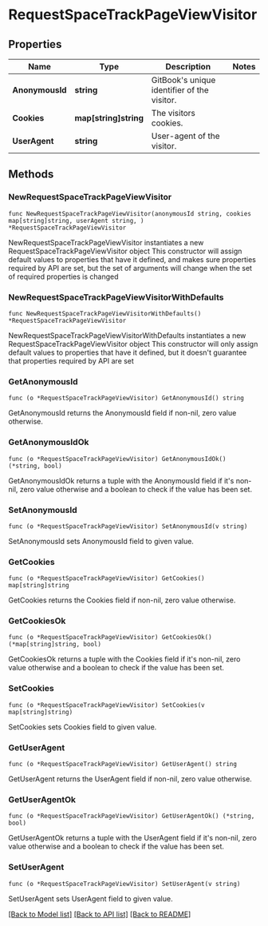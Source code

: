 # RequestSpaceTrackPageViewVisitor

## Properties

Name | Type | Description | Notes
------------ | ------------- | ------------- | -------------
**AnonymousId** | **string** | GitBook&#39;s unique identifier of the visitor. | 
**Cookies** | **map[string]string** | The visitors cookies. | 
**UserAgent** | **string** | User-agent of the visitor. | 

## Methods

### NewRequestSpaceTrackPageViewVisitor

`func NewRequestSpaceTrackPageViewVisitor(anonymousId string, cookies map[string]string, userAgent string, ) *RequestSpaceTrackPageViewVisitor`

NewRequestSpaceTrackPageViewVisitor instantiates a new RequestSpaceTrackPageViewVisitor object
This constructor will assign default values to properties that have it defined,
and makes sure properties required by API are set, but the set of arguments
will change when the set of required properties is changed

### NewRequestSpaceTrackPageViewVisitorWithDefaults

`func NewRequestSpaceTrackPageViewVisitorWithDefaults() *RequestSpaceTrackPageViewVisitor`

NewRequestSpaceTrackPageViewVisitorWithDefaults instantiates a new RequestSpaceTrackPageViewVisitor object
This constructor will only assign default values to properties that have it defined,
but it doesn't guarantee that properties required by API are set

### GetAnonymousId

`func (o *RequestSpaceTrackPageViewVisitor) GetAnonymousId() string`

GetAnonymousId returns the AnonymousId field if non-nil, zero value otherwise.

### GetAnonymousIdOk

`func (o *RequestSpaceTrackPageViewVisitor) GetAnonymousIdOk() (*string, bool)`

GetAnonymousIdOk returns a tuple with the AnonymousId field if it's non-nil, zero value otherwise
and a boolean to check if the value has been set.

### SetAnonymousId

`func (o *RequestSpaceTrackPageViewVisitor) SetAnonymousId(v string)`

SetAnonymousId sets AnonymousId field to given value.


### GetCookies

`func (o *RequestSpaceTrackPageViewVisitor) GetCookies() map[string]string`

GetCookies returns the Cookies field if non-nil, zero value otherwise.

### GetCookiesOk

`func (o *RequestSpaceTrackPageViewVisitor) GetCookiesOk() (*map[string]string, bool)`

GetCookiesOk returns a tuple with the Cookies field if it's non-nil, zero value otherwise
and a boolean to check if the value has been set.

### SetCookies

`func (o *RequestSpaceTrackPageViewVisitor) SetCookies(v map[string]string)`

SetCookies sets Cookies field to given value.


### GetUserAgent

`func (o *RequestSpaceTrackPageViewVisitor) GetUserAgent() string`

GetUserAgent returns the UserAgent field if non-nil, zero value otherwise.

### GetUserAgentOk

`func (o *RequestSpaceTrackPageViewVisitor) GetUserAgentOk() (*string, bool)`

GetUserAgentOk returns a tuple with the UserAgent field if it's non-nil, zero value otherwise
and a boolean to check if the value has been set.

### SetUserAgent

`func (o *RequestSpaceTrackPageViewVisitor) SetUserAgent(v string)`

SetUserAgent sets UserAgent field to given value.



[[Back to Model list]](../README.md#documentation-for-models) [[Back to API list]](../README.md#documentation-for-api-endpoints) [[Back to README]](../README.md)



